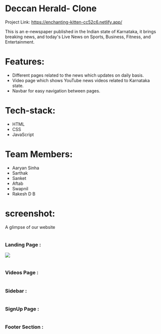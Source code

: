 # Deccan Herald- Clone
Project Link: https://enchanting-kitten-cc52c6.netlify.app/


This is an e-newspaper published in the Indian state of Karnataka, it brings breaking news, and today's Live News on Sports, Business, Fitness, and Entertainment.

# Features:
- Different pages related to the news which updates on daily basis.
- Video page which shows YouTube news videos related to Karnataka state.
- Navbar for easy navigation between pages.

# Tech-stack:
- HTML
- CSS
- JavaScript


# Team Members:
- Aaryan Sinha
- Sarthak
- Sanket
- Aftab
- Swapnil
- Rakesh D B

# screenshot:

A glimpse of our website

# <h3> Landing Page : </h3> 

<img src="http://127.0.0.1:5500/index.html">


# <h3> Videos Page : </h3> 


# <h3> Sidebar : </h3> 



# <h3> SignUp Page : </h3> 



# <h3> Footer Section : </h3> 
